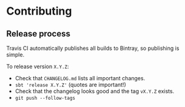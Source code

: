 # Contributing

## Release process

Travis CI automatically publishes all builds to Bintray, so publishing is simple.

To release version `X.Y.Z`:

- Check that `CHANGELOG.md` lists all important changes.
- `sbt 'release X.Y.Z'` (quotes are important!)
- Check that the changelog looks good and the tag `vX.Y.Z` exists.
- `git push --follow-tags`
